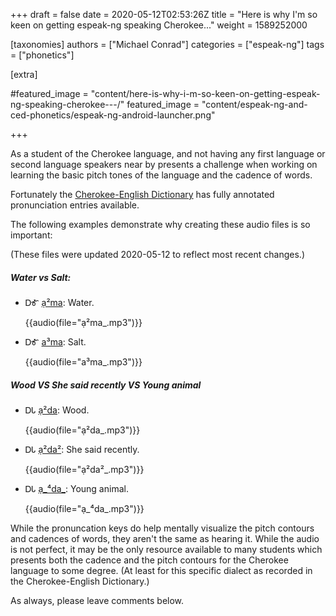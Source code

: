 +++
draft = false
date = 2020-05-12T02:53:26Z
title = "Here is why I'm so keen on getting espeak-ng speaking Cherokee..."
weight = 1589252000

[taxonomies]
authors = ["Michael Conrad"]
categories = ["espeak-ng"]
tags = ["phonetics"]

[extra]

#featured_image = "content/here-is-why-i-m-so-keen-on-getting-espeak-ng-speaking-cherokee---/"
featured_image = "content/espeak-ng-and-ced-phonetics/espeak-ng-android-launcher.png"

+++

As a student of the Cherokee language, and not having any first language or second language speakers near by presents a challenge when working on learning the basic pitch tones of the language and the cadence of words.

Fortunately the [Cherokee-English Dictionary](https://www.cherokeedictionary.net/) has fully annotated pronunciation entries available.

The following examples demonstrate why creating these audio files is so important:

<!-- more -->

(These files were updated 2020-05-12 to reflect most recent changes.)

##### Water vs Salt:

* ᎠᎹ [ạ²ma](ạ²ma_.mp3): Water.

    {{audio(file="ạ²ma_.mp3")}}

* ᎠᎹ [a³ma](a³ma_.mp3): Salt.

    {{audio(file="a³ma_.mp3")}}

##### Wood VS She said recently VS Young animal

* ᎠᏓ [ạ²da](ạ²da_.mp3): Wood.

    {{audio(file="ạ²da_.mp3")}}

* ᎠᏓ [ạ²da²](ạ²da²_.mp3): She said recently.

    {{audio(file="ạ²da²_.mp3")}}

* ᎠᏓ [ạ_⁴da_](ạ_⁴da_.mp3): Young animal.

    {{audio(file="ạ_⁴da_.mp3")}}

While the pronuncation keys do help mentally visualize the pitch contours and cadences of words, they aren't the same as hearing it. While the audio is not perfect, it may be the only resource available to many students which presents both the cadence and the pitch contours for the Cherokee language to some degree. (At least for this specific dialect as recorded in the Cherokee-English Dictionary.)

As always, please leave comments below.